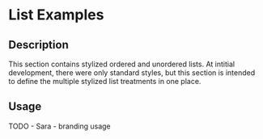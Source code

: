 # List Examples

## Description
This section contains stylized ordered and unordered lists. At intitial development, there were only standard styles, but this section is intended to define the multiple stylized list treatments in one place. 

## Usage
TODO - Sara - branding usage
